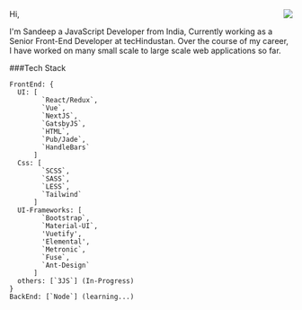 <img align='right' src="https://github-readme-stats.vercel.app/api?username=sandeepsomi&show_icons=true_color=fff&icon_color=79ff97&text_color=9f9f9f&bg_color=151515">
Hi,

I'm Sandeep a JavaScript Developer from India, Currently working as a Senior Front-End Developer at tecHindustan.
Over the course of my career, I have worked on many small scale to large scale web applications so far.












###Tech Stack
```
FrontEnd: {
  UI: [
        `React/Redux`,
        `Vue`,
        `NextJS`,
        `GatsbyJS`,
        `HTML`,
        `Pub/Jade`,
        `HandleBars`
      ]
  Css: [
        `SCSS`,
        `SASS`,
        `LESS`,
        `Tailwind`
      ]
  UI-Frameworks: [
        `Bootstrap`,
        `Material-UI`,
        'Vuetify',
        'Elemental',
        `Metronic`,
        `Fuse`,
        `Ant-Design`
      ]
  others: [`3JS`] (In-Progress)
}
BackEnd: [`Node`] (learning...)

```
